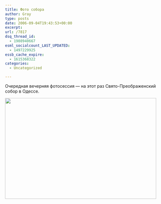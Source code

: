 ```yaml
---
title: Фото собора
author: Gray
type: posts
date: 2006-09-04T19:43:53+00:00
excerpt:
url: /7817
dsq_thread_id:
  - 1908940667
esml_socialcount_LAST_UPDATED:
  - 1497229925
essb_cache_expire:
  - 1615368322
categories:
  - Uncategorized

---
```








Очередная вечерняя фотосессия &#8212; на этот раз Свято-Преображенский собор в Одессе.

<a href="http://public.fotki.com/SergeyPetrenko/misc/nature/011083-bw.html" target="_new" atomicselection="true"><img style="border-top-width: 0px; border-left-width: 0px; border-bottom-width: 0px; border-right-width: 0px" height="333" src="https://i1.wp.com/images18.fotki.com/v342/photos/5/520379/3901165/011083bw-vi.jpg?resize=500%2C333" width="500" border="0" data-recalc-dims="1" /></a>
